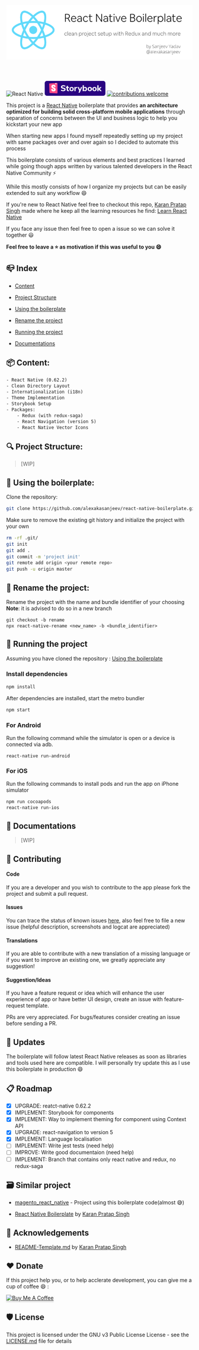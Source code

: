 <p align="center">
<img style="margin-bottom: 40px; " alt="Project Structure" src=".github/images/banner.png">
</p>

![React Native](https://img.shields.io/badge/react--native-0.62.2-brightgreen)
[![StoryBook](.github/icons/storybook.svg)](https://github.com/storybooks/storybook)
[![contributions welcome](https://img.shields.io/badge/contributions-welcome-brightgreen.svg?style=flat)](https://github.com/alexakasanjeev/react-native-boilerplate/issues)

This project is a [React Native](https://facebook.github.io/react-native/) boilerplate that  provides **an architecture optimized for building solid cross-platform mobile applications** through separation of concerns between the UI and business logic to help you kickstart your new app

When starting new apps I found myself repeatedly setting up my project with same packages over and over again so I decided to automate this process

This boilerplate consists of various elements and best practices I learned while going though apps written by various talented developers in the React Native Community :zap:

While this mostly consists of how I organize my projects but can be easily extended to suit any workflow :smile:

If you're new to React Native feel free to checkout this repo, [Karan Pratap Singh](https://github.com/karanpratapsingh/) made where he keep all the learning resources he find: [Learn React Native](https://github.com/karanpratapsingh/guides-and-articles/blob/master/Guides/Learn%20React%20Native.md)

If you face any issue then feel free to open a issue so we can solve it together :smiley:

**Feel free to leave a :star: as motivation if this was useful to you :smile:**

## 📪 Index

   - [Content](#Content)

   - [Project Structure](#ProjectStructure)

   - [Using the boilerplate](#UsingBoilerplate)

   - [Rename the project](#RenameProject)

   - [Running the project](#RunningProject)

   - [Documentations](#Documentations)

## 📦 <a name="Content"></a> Content:

    - React Native (0.62.2)
    - Clean Directory Layout
    - Internationalization (i18n)
    - Theme Implementation
    - Storybook Setup
    - Packages:
        - Redux (with redux-saga)
        - React Navigation (version 5)
        - React Native Vector Icons

## 🔍 <a name="ProjectStructure"></a> Project Structure:

> [WIP]

## 📲 <a name="UsingBoilerplate"></a> Using the boilerplate:

Clone the repository:

```sh
git clone https://github.com/alexakasanjeev/react-native-boilerplate.git && cd react-native-boilerplate
```

Make sure to remove the existing git history and initialize the project with your own 

``` bash
rm -rf .git/
git init
git add .
git commit -m 'project init'
git remote add origin <your remote repo>
git push -u origin master
```

## 📝 <a name="RenameProject"></a> Rename the project:

Rename the project with the name and bundle identifier of your choosing
**Note**: it is advised to do so in a new branch

``` 
git checkout -b rename
npx react-native-rename <new_name> -b <bundle_identifier>
```

## 🚀 <a name="RunningProject"></a> Running the project

Assuming you have cloned the repository : [Using the boilerplate](#UsingBoilerplate)

### Install dependencies

```sh
npm install
```

After dependencies are installed, start the metro bundler

```sh
npm start
```

### For Android

Run the following command while the simulator is open or a device is connected via adb.

``` 
react-native run-android
```

### For iOS

Run the following commands to install pods and run the app on iPhone simulator

``` 
npm run cocoapods
react-native run-ios
```

## 📜 <a name="Documentations"></a> Documentations

> [WIP]

## 🙋‍ Contributing

#### Code 
If you are a developer and you wish to contribute to the app please fork the project
and submit a pull request.

#### Issues
You can trace the status of known issues [here](https://github.com/alexakasanjeev/react-native-boilerplate/issues),
also feel free to file a new issue (helpful description, screenshots and logcat are appreciated)

#### Translations
If you are able to contribute with a new translation of a missing language or if you want to improve an existing one, we greatly appreciate any suggestion!

#### Suggestion/Ideas
If you have a feature request or idea which will enhance the user experience of app or have better UI design, create an issue with feature-request template.

PRs are very appreciated. For bugs/features consider creating an issue before sending a PR.

## 🔔 Updates

The boilerplate will follow latest React Native releases as soon as libraries and tools used here are compatible. I will personally try update this as I use this boilerplate in production :smile:

## 📋 Roadmap

- [x] UPGRADE: reatct-native 0.62.2
- [x] IMPLEMENT: Storybook for components
- [x] IMPLEMENT: Way to implement theming for component using Context API
- [x] UPGRADE: react-navigation to version 5
- [x] IMPLEMENT: Language localisation
- [ ] IMPLEMENT: Write jest tests (need help)
- [ ] IMPROVE: Write good documentaion (need help)
- [ ] IMPLEMENT: Branch that contains only react native and redux, no redux-saga

## 🗃️ Similar project

* [magento_react_native](https://github.com/alexakasanjeev/magento_react_native) - Project using this boilerplate code(almost 😅)

* [React Native Boilerplate](https://github.com/karanpratapsingh/react-native-boilerplate) by [Karan Pratap Singh](https://github.com/karanpratapsingh)

## 📣 Acknowledgements

* [README-Template.md](https://github.com/karanpratapsingh/react-native-boilerplate/blob/master/README.md) by [Karan Pratap Singh](https://github.com/karanpratapsingh)

## ♥️ Donate

If this project help you, or to help acclerate development, you can give me a cup of coffee :smile: :

<a href="https://www.buymeacoffee.com/alexakasanjeev" target="_blank"><img src="https://www.buymeacoffee.com/assets/img/custom_images/orange_img.png" alt="Buy Me A Coffee" style="height: 41px !important;width: 174px !important;box-shadow: 0px 3px 2px 0px rgba(190, 190, 190, 0.5) !important;-webkit-box-shadow: 0px 3px 2px 0px rgba(190, 190, 190, 0.5) !important;" ></a>

## 🛡 License

This project is licensed under the GNU v3 Public License License - see the [LICENSE.md](LICENSE.md) file for details
